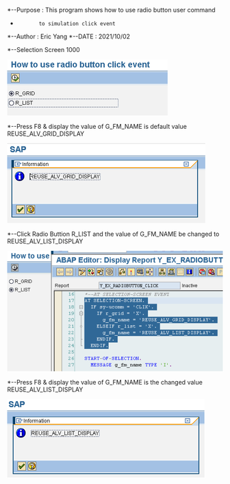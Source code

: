 *--Purpose : This program shows how to use radio button user command 
*            to simulation click event
*--Author  : Eric Yang
*--DATE    : 2021/10/02

*--Selection Screen 1000

![This is a alt text.](/images/Y_EX_RADIOBUTTON_CLICK_001.png "Screen 1000.")

*--Press F8 & display the value of G_FM_NAME is default value REUSE_ALV_GRID_DISPLAY

![This is a alt text.](/images/Y_EX_RADIOBUTTON_CLICK_002.png "")

*--Click Radio Buttion R_LIST and the value of G_FM_NAME be changed to REUSE_ALV_LIST_DISPLAY

![This is a alt text.](/images/Y_EX_RADIOBUTTON_CLICK_003.png "")

*--Press F8 & display the value of G_FM_NAME is the changed value REUSE_ALV_LIST_DISPLAY

![This is a alt text.](/images/Y_EX_RADIOBUTTON_CLICK_004.png "")


